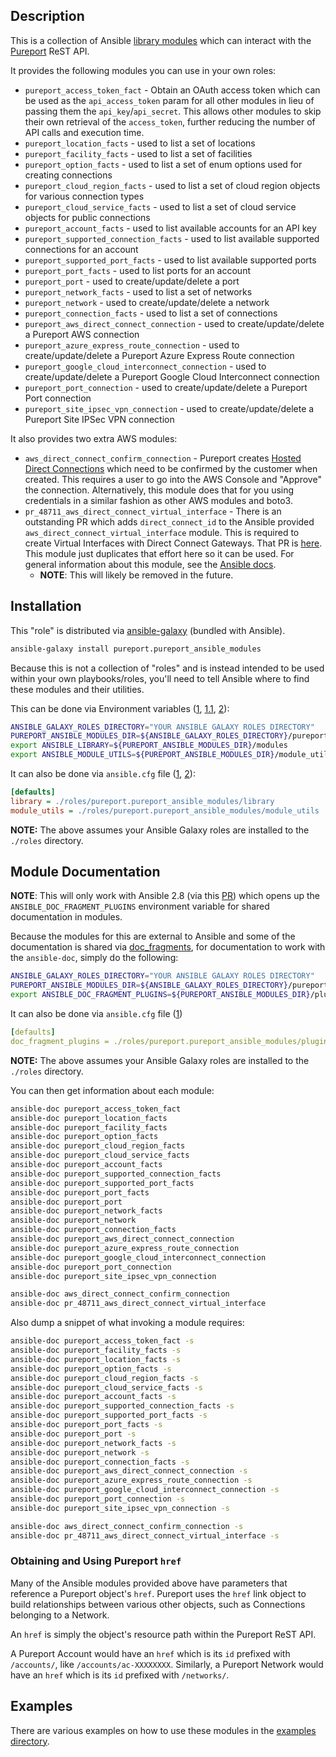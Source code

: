 ## Description
This is a collection of Ansible [library modules](https://docs.ansible.com/ansible/2.8/user_guide/modules_intro.html) which can
interact with the [Pureport](https://www.pureport.com/) ReST API.

It provides the following modules you can use in your own roles:
- `pureport_access_token_fact` - Obtain an OAuth access token which can be used as the `api_access_token` param 
  for all other modules in lieu of passing them the `api_key`/`api_secret`.  This allows other modules to skip their own retrieval 
  of the `access_token`, further reducing the number of API calls and execution time. 
- `pureport_location_facts` - used to list a set of locations
- `pureport_facility_facts` - used to list a set of facilities
- `pureport_option_facts` - used to list a set of enum options used for creating connections
- `pureport_cloud_region_facts` - used to list a set of cloud region objects for various connection types
- `pureport_cloud_service_facts` - used to list a set of cloud service objects for public connections
- `pureport_account_facts` - used to list available accounts for an API key
- `pureport_supported_connection_facts` - used to list available supported connections for an account
- `pureport_supported_port_facts` - used to list available supported ports
- `pureport_port_facts` - used to list ports for an account
- `pureport_port` - used to create/update/delete a port
- `pureport_network_facts` - used to list a set of networks
- `pureport_network` - used to create/update/delete a network
- `pureport_connection_facts` - used to list a set of connections
- `pureport_aws_direct_connect_connection` - used to create/update/delete a Pureport AWS connection
- `pureport_azure_express_route_connection` - used to create/update/delete a Pureport Azure Express Route connection
- `pureport_google_cloud_interconnect_connection` - used to create/update/delete a Pureport Google Cloud Interconnect connection
- `pureport_port_connection` - used to create/update/delete a Pureport Port connection
- `pureport_site_ipsec_vpn_connection` - used to create/update/delete a Pureport Site IPSec VPN connection

It also provides two extra AWS modules:
- `aws_direct_connect_confirm_connection` - Pureport creates [Hosted Direct Connections](https://docs.aws.amazon.com/directconnect/latest/UserGuide/accept-hosted-connection.html)
which need to be confirmed by the customer when created.  This requires a user to go into the AWS Console and "Approve" the connection.  Alternatively,
this module does that for you using credentials in a similar fashion as other AWS modules and boto3.
- `pr_48711_aws_direct_connect_virtual_interface` - There is an outstanding PR which adds `direct_connect_id` to the Ansible provided 
`aws_direct_connect_virtual_interface` module.  This is required to create Virtual Interfaces with Direct Connect Gateways. 
That PR is [here](https://github.com/ansible/ansible/pull/48711).  This module just duplicates that effort here so it can be used.
For general information about this module, see the [Ansible docs](https://docs.ansible.com/ansible/2.8/modules/aws_direct_connect_virtual_interface_module.html).
  - **NOTE**: This will likely be removed in the future.

## Installation
This "role" is distributed via [ansible-galaxy](https://galaxy.ansible.com/) (bundled with Ansible).

```bash
ansible-galaxy install pureport.pureport_ansible_modules
```

Because this is not a collection of "roles" and is instead intended to be used within your own playbooks/roles, you'll need to tell
Ansible where to find these modules and their utilities.

This can be done via Environment variables ([1](https://docs.ansible.com/ansible/2.8/dev_guide/developing_locally.html#adding-a-module-locally),
[1.1](https://docs.ansible.com/ansible/2.8/reference_appendices/config.html#envvar-ANSIBLE_LIBRARY),
[2](https://docs.ansible.com/ansible/2.8/reference_appendices/config.html?highlight=module_utils#envvar-ANSIBLE_MODULE_UTILS)):

```bash
ANSIBLE_GALAXY_ROLES_DIRECTORY="YOUR ANSIBLE GALAXY ROLES DIRECTORY"
PUREPORT_ANSIBLE_MODULES_DIR=${ANSIBLE_GALAXY_ROLES_DIRECTORY}/pureport.pureport_ansible_modules
export ANSIBLE_LIBRARY=${PUREPORT_ANSIBLE_MODULES_DIR}/modules
export ANSIBLE_MODULE_UTILS=${PUREPORT_ANSIBLE_MODULES_DIR}/module_utils
```

It can also be done via `ansible.cfg` file ([1](https://docs.ansible.com/ansible/2.8/reference_appendices/config.html#default-module-path),
[2](https://docs.ansible.com/ansible/2.8/reference_appendices/config.html#default-module-utils-path)):
```ini
[defaults]
library = ./roles/pureport.pureport_ansible_modules/library
module_utils = ./roles/pureport.pureport_ansible_modules/module_utils
```

**NOTE:** The above assumes your Ansible Galaxy roles are installed to the `./roles` directory.

## Module Documentation
**NOTE**: This will only work with Ansible 2.8 (via this [PR](https://github.com/ansible/ansible/pull/50172)) which opens up
the `ANSIBLE_DOC_FRAGMENT_PLUGINS` environment variable for shared documentation in modules.

Because the modules for this are external to Ansible and some of the documentation is shared via 
[doc_fragments](https://docs.ansible.com/ansible/2.8/dev_guide/developing_modules_documenting.html#documentation-fragments), for 
documentation to work with the `ansible-doc`, simply do the following:
```bash
ANSIBLE_GALAXY_ROLES_DIRECTORY="YOUR ANSIBLE GALAXY ROLES DIRECTORY"
PUREPORT_ANSIBLE_MODULES_DIR=${ANSIBLE_GALAXY_ROLES_DIRECTORY}/pureport.pureport_ansible_modules
export ANSIBLE_DOC_FRAGMENT_PLUGINS=${PUREPORT_ANSIBLE_MODULES_DIR}/plugins/doc_fragments
```

It can also be done via `ansible.cfg` file ([1](https://docs.ansible.com/ansible/2.8/reference_appendices/config.html#doc-fragment-plugin-path))
```yaml
[defaults]
doc_fragment_plugins = ./roles/pureport.pureport_ansible_modules/plugins/doc_fragments
```

**NOTE:** The above assumes your Ansible Galaxy roles are installed to the `./roles` directory.

You can then get information about each module:
```bash
ansible-doc pureport_access_token_fact
ansible-doc pureport_location_facts
ansible-doc pureport_facility_facts
ansible-doc pureport_option_facts
ansible-doc pureport_cloud_region_facts
ansible-doc pureport_cloud_service_facts
ansible-doc pureport_account_facts
ansible-doc pureport_supported_connection_facts
ansible-doc pureport_supported_port_facts
ansible-doc pureport_port_facts
ansible-doc pureport_port
ansible-doc pureport_network_facts
ansible-doc pureport_network
ansible-doc pureport_connection_facts
ansible-doc pureport_aws_direct_connect_connection
ansible-doc pureport_azure_express_route_connection
ansible-doc pureport_google_cloud_interconnect_connection
ansible-doc pureport_port_connection
ansible-doc pureport_site_ipsec_vpn_connection

ansible-doc aws_direct_connect_confirm_connection
ansible-doc pr_48711_aws_direct_connect_virtual_interface
```

Also dump a snippet of what invoking a module requires:
```bash
ansible-doc pureport_access_token_fact -s
ansible-doc pureport_facility_facts -s
ansible-doc pureport_location_facts -s
ansible-doc pureport_option_facts -s
ansible-doc pureport_cloud_region_facts -s
ansible-doc pureport_cloud_service_facts -s
ansible-doc pureport_account_facts -s
ansible-doc pureport_supported_connection_facts -s
ansible-doc pureport_supported_port_facts -s
ansible-doc pureport_port_facts -s
ansible-doc pureport_port -s
ansible-doc pureport_network_facts -s
ansible-doc pureport_network -s
ansible-doc pureport_connection_facts -s
ansible-doc pureport_aws_direct_connect_connection -s
ansible-doc pureport_azure_express_route_connection -s
ansible-doc pureport_google_cloud_interconnect_connection -s
ansible-doc pureport_port_connection -s
ansible-doc pureport_site_ipsec_vpn_connection -s

ansible-doc aws_direct_connect_confirm_connection -s
ansible-doc pr_48711_aws_direct_connect_virtual_interface -s
```

### Obtaining and Using Pureport `href`
Many of the Ansible modules provided above have parameters that reference a Pureport object's `href`.  Pureport uses
the `href` link object to build relationships between various other objects, such as Connections belonging to a Network.

An `href` is simply the object's resource path within the Pureport ReST API.

A Pureport Account would have an `href` which is its `id` prefixed with `/accounts/`, like `/accounts/ac-XXXXXXXX`.
Similarly, a Pureport Network would have an `href` which is its `id` prefixed with `/networks/`.

## Examples
There are various examples on how to use these modules in the [examples directory](examples/README.md).
